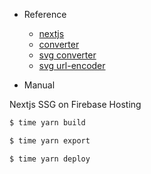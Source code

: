 - Reference
  - [nextjs](https://nextjs.org/)
  - [converter](https://base64.guru/converter/encode/image)
  - [svg converter](https://stackoverflow.com/a/19255455/15972569)
  - [svg url-encoder](https://yoksel.github.io/url-encoder/)

- Manual

Nextjs SSG on Firebase Hosting

```bash
$ time yarn build

$ time yarn export

$ time yarn deploy
```